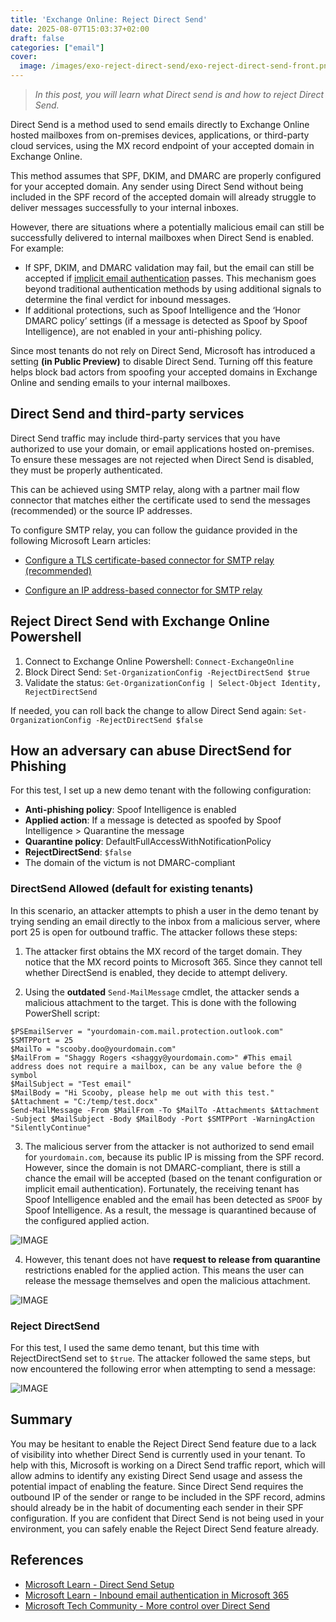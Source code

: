 ```yaml
---
title: 'Exchange Online: Reject Direct Send'
date: 2025-08-07T15:03:37+02:00
draft: false
categories: ["email"]
cover: 
  image: /images/exo-reject-direct-send/exo-reject-direct-send-front.png
---
```


> _In this post, you will learn what Direct send is and how to reject Direct Send._

Direct Send is a method used to send emails directly to Exchange Online hosted mailboxes from on-premises devices, applications, or third-party cloud services, using the MX record endpoint of your accepted domain in Exchange Online.

This method assumes that SPF, DKIM, and DMARC are properly configured for your accepted domain. Any sender using Direct Send without being included in the SPF record of the accepted domain will already struggle to deliver messages successfully to your internal inboxes.

However, there are situations where a potentially malicious email can still be successfully delivered to internal mailboxes when Direct Send is enabled. For example:
- If SPF, DKIM, and DMARC validation may fail, but the email can still be accepted if [implicit email authentication](https://vand3rlinden.com/post/mdo-handling-false-positives-false-negatives/#how-inbound-email-works-in-microsoft-365) passes. This mechanism goes beyond traditional authentication methods by using additional signals to determine the final verdict for inbound messages.
- If additional protections, such as Spoof Intelligence and the ‘Honor DMARC policy’ settings (if a message is detected as Spoof by Spoof Intelligence), are not enabled in your anti-phishing policy.

Since most tenants do not rely on Direct Send, Microsoft has introduced a setting **(in Public Preview)** to disable Direct Send. Turning off this feature helps block bad actors from spoofing your accepted domains in Exchange Online and sending emails to your internal mailboxes.

## Direct Send and third-party services
Direct Send traffic may include third-party services that you have authorized to use your domain, or email applications hosted on-premises. To ensure these messages are not rejected when Direct Send is disabled, they must be properly authenticated.

This can be achieved using SMTP relay, along with a partner mail flow connector that matches either the certificate used to send the messages (recommended) or the source IP addresses.

To configure SMTP relay, you can follow the guidance provided in the following Microsoft Learn articles:

- [Configure a TLS certificate-based connector for SMTP relay (recommended)](https://learn.microsoft.com/en-us/exchange/mail-flow-best-practices/how-to-set-up-a-multifunction-device-or-application-to-send-email-using-microsoft-365-or-office-365#configure-a-tls-certificate-based-connector-for-smtp-relay) 

- [Configure an IP address-based connector for SMTP relay](https://learn.microsoft.com/en-us/exchange/mail-flow-best-practices/how-to-set-up-a-multifunction-device-or-application-to-send-email-using-microsoft-365-or-office-365#configure-an-ip-address-based-connector-for-smtp-relay)


## Reject Direct Send with Exchange Online Powershell
1. Connect to Exchange Online Powershell: `Connect-ExchangeOnline`
2. Block Direct Send: `Set-OrganizationConfig -RejectDirectSend $true`
3. Validate the status: `Get-OrganizationConfig | Select-Object Identity, RejectDirectSend`

If needed, you can roll back the change to allow Direct Send again: `Set-OrganizationConfig -RejectDirectSend $false`

## How an adversary can abuse DirectSend for Phishing
For this test, I set up a new demo tenant with the following configuration:

- **Anti-phishing policy**: Spoof Intelligence is enabled
- **Applied action**: If a message is detected as spoofed by Spoof Intelligence > Quarantine the message
- **Quarantine policy**: DefaultFullAccessWithNotificationPolicy
- **RejectDirectSend**: `$false`
- The domain of the victum is not DMARC-compliant

### DirectSend Allowed (default for existing tenants)
In this scenario, an attacker attempts to phish a user in the demo tenant by trying sending an email directly to the inbox from a malicious server, where port 25 is open for outbound traffic. The attacker follows these steps:

1. The attacker first obtains the MX record of the target domain. They notice that the MX record points to Microsoft 365. Since they cannot tell whether DirectSend is enabled, they decide to attempt delivery.

2. Using the **outdated** `Send-MailMessage` cmdlet, the attacker sends a malicious attachment to the target. This is done with the following PowerShell script:

```
$PSEmailServer = "yourdomain-com.mail.protection.outlook.com"
$SMTPPort = 25
$MailTo = "scooby.doo@yourdomain.com"
$MailFrom = "Shaggy Rogers <shaggy@yourdomain.com>" #This email address does not require a mailbox, can be any value before the @ symbol
$MailSubject = "Test email"
$MailBody = "Hi Scooby, please help me out with this test."
$Attachment = "C:/temp/test.docx"
Send-MailMessage -From $MailFrom -To $MailTo -Attachments $Attachment -Subject $MailSubject -Body $MailBody -Port $SMTPPort -WarningAction "SilentlyContinue"
```

3. The malicious server from the attacker is not authorized to send email for `yourdomain.com`, because its public IP is missing from the SPF record. However, since the domain is not DMARC-compliant, there is still a chance the email will be accepted (based on the tenant configuration or implicit email authentication). Fortunately, the receiving tenant has Spoof Intelligence enabled and the email has been detected as `SPOOF` by Spoof Intelligence. As a result, the message is quarantined because of the configured applied action. 

![IMAGE](/images/exo-reject-direct-send/exo-reject-direct-send-1.png)

4. However, this tenant does not have **request to release from quarantine** restrictions enabled for the applied action. This means the user can release the message themselves and open the malicious attachment.

![IMAGE](/images/exo-reject-direct-send/exo-reject-direct-send-2.png)

### Reject DirectSend
For this test, I used the same demo tenant, but this time with RejectDirectSend set to `$true`. The attacker followed the same steps, but now encountered the following error when attempting to send a message:

![IMAGE](/images/exo-reject-direct-send/exo-reject-direct-send-3.png)

## Summary
You may be hesitant to enable the Reject Direct Send feature due to a lack of visibility into whether Direct Send is currently used in your tenant. To help with this, Microsoft is working on a Direct Send traffic report, which will allow admins to identify any existing Direct Send usage and assess the potential impact of enabling the feature. Since Direct Send requires the outbound IP of the sender or range to be included in the SPF record, admins should already be in the habit of documenting each sender in their SPF configuration. If you are confident that Direct Send is not being used in your environment, you can safely enable the Reject Direct Send feature already.

## References
- [Microsoft Learn - Direct Send Setup](https://learn.microsoft.com/en-us/exchange/mail-flow-best-practices/how-to-set-up-a-multifunction-device-or-application-to-send-email-using-microsoft-365-or-office-365#direct-send-send-mail-directly-from-your-device-or-application-to-microsoft-365-or-office-365)
- [Microsoft Learn - Inbound email authentication in Microsoft 365](https://learn.microsoft.com/en-us/defender-office-365/email-authentication-about#inbound-email-authentication-for-mail-sent-to-microsoft-365)
- [Microsoft Tech Community - More control over Direct Send](https://techcommunity.microsoft.com/blog/exchange/introducing-more-control-over-direct-send-in-exchange-online/4408790)



